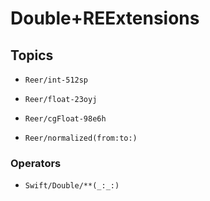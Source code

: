 # Double+REExtensions

## Topics

- ``Reer/int-512sp``

- ``Reer/float-23oyj``

- ``Reer/cgFloat-98e6h``

- ``Reer/normalized(from:to:)``

### Operators

- ``Swift/Double/**(_:_:)``
